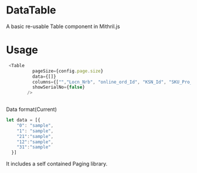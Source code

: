 # DataTable 
A basic re-usable Table component in Mithril.js 
 
# Usage 
```javascript 
 <Table 
          pageSize={config.page.size} 
          data={[]} 
          columns={["","Locn_Nrb", "online_ord_Id", "KSN_Id", "SKU_Pro_Type_Cd"]} 
          showSerialNo={false} 
        /> 
 
``` 
 
Data format(Current) 
```javascript 
let data = [{ 
    "0": "sample",
    "1": "sample",
    "21":"sample",
    "12":"sample",
    "31":"sample"
  }] 
``` 
 
It includes a self contained Paging library.  